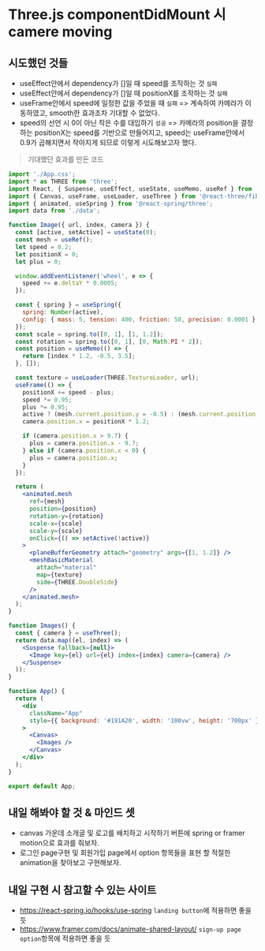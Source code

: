 # **Three.js** componentDidMount 시 camere moving

## 시도했던 것들

- useEffect안에서 dependency가 []일 때 speed를 조작하는 것 `실패`
- useEffect안에서 dependency가 []일 때 positionX를 조작하는 것 `실패`
- useFrame안에서 speed에 일정한 값을 주었을 때 `실패` => 계속하여 카메라가 이동하였고, smooth한 효과조차 기대할 수 없었다.
- speed의 선언 시 0이 아닌 작은 수를 대입하기 `성공` => 카메라의 position을 결정하는 positionX는 speed를 기반으로 만들어지고, speed는 useFrame안에서 0.9가 곱해지면서 작아지게 되므로 이렇게 시도해보고자 했다.

> 기대했던 효과를 만든 코드

```jsx
import './App.css';
import * as THREE from 'three';
import React, { Suspense, useEffect, useState, useMemo, useRef } from 'react';
import { Canvas, useFrame, useLoader, useThree } from '@react-three/fiber';
import { animated, useSpring } from '@react-spring/three';
import data from './data';

function Image({ url, index, camera }) {
  const [active, setActive] = useState(0);
  const mesh = useRef();
  let speed = 0.2;
  let positionX = 0;
  let plus = 0;

  window.addEventListener('wheel', e => {
    speed += e.deltaY * 0.0005;
  });

  const { spring } = useSpring({
    spring: Number(active),
    config: { mass: 5, tension: 400, friction: 50, precision: 0.0001 },
  });
  const scale = spring.to([0, 1], [1, 1.2]);
  const rotation = spring.to([0, 1], [0, Math.PI * 2]);
  const position = useMemo(() => {
    return [index * 1.2, -0.5, 3.5];
  }, []);

  const texture = useLoader(THREE.TextureLoader, url);
  useFrame(() => {
    positionX += speed - plus;
    speed *= 0.95;
    plus *= 0.95;
    active ? (mesh.current.position.y = -0.5) : (mesh.current.position.y = -1);
    camera.position.x = positionX * 1.2;

    if (camera.position.x > 9.7) {
      plus = camera.position.x - 9.7;
    } else if (camera.position.x < 0) {
      plus = camera.position.x;
    }
  });

  return (
    <animated.mesh
      ref={mesh}
      position={position}
      rotation-y={rotation}
      scale-x={scale}
      scale-y={scale}
      onClick={() => setActive(!active)}
    >
      <planeBufferGeometry attach="geometry" args={[1, 1.2]} />
      <meshBasicMaterial
        attach="material"
        map={texture}
        side={THREE.DoubleSide}
      />
    </animated.mesh>
  );
}

function Images() {
  const { camera } = useThree();
  return data.map((el, index) => (
    <Suspense fallback={null}>
      <Image key={el} url={el} index={index} camera={camera} />
    </Suspense>
  ));
}

function App() {
  return (
    <div
      className="App"
      style={{ background: '#191A20', width: '100vw', height: '700px' }}
    >
      <Canvas>
        <Images />
      </Canvas>
    </div>
  );
}

export default App;
```

## 내일 해봐야 할 것 & 마인드 셋

- canvas 가운데 소개글 및 로고를 배치하고 시작하기 버튼에 spring or framer motion으로 효과를 줘보자.
- 로그인 page구현 및 회원가입 page에서 option 항목들을 표현 할 적절한 animation을 찾아보고 구현해보자.

## 내일 구현 시 참고할 수 있는 사이트

- https://react-spring.io/hooks/use-spring `landing button`에 적용하면 좋을 듯
- https://www.framer.com/docs/animate-shared-layout/ `sign-up page option`항목에 적용하면 좋을 듯
